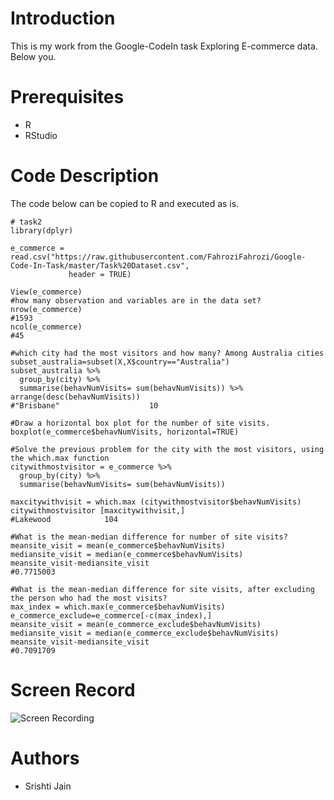 # Introduction
This is my work from the Google-CodeIn task Exploring E-commerce data. Below you.

# Prerequisites
- R
- RStudio

# Code Description
The code below can be copied to R and executed as is.
```
# task2 
library(dplyr)

e_commerce = read.csv("https://raw.githubusercontent.com/FahroziFahrozi/Google-Code-In-Task/master/Task%20Dataset.csv",
             header = TRUE)

View(e_commerce)
#how many observation and variables are in the data set?
nrow(e_commerce)
#1593
ncol(e_commerce)
#45

#which city had the most visitors and how many? Among Australia cities
subset_australia=subset(X,X$country=="Australia")
subset_australia %>% 
  group_by(city) %>% 
  summarise(behavNumVisits= sum(behavNumVisits)) %>% arrange(desc(behavNumVisits))
#"Brisbane"                    10
            
#Draw a horizontal box plot for the number of site visits.
boxplot(e_commerce$behavNumVisits, horizontal=TRUE)

#Solve the previous problem for the city with the most visitors, using the which.max function
citywithmostvisitor = e_commerce %>% 
  group_by(city) %>% 
  summarise(behavNumVisits= sum(behavNumVisits))

maxcitywithvisit = which.max (citywithmostvisitor$behavNumVisits)
citywithmostvisitor [maxcitywithvisit,]
#Lakewood            104

#What is the mean-median difference for number of site visits?
meansite_visit = mean(e_commerce$behavNumVisits)
mediansite_visit = median(e_commerce$behavNumVisits)
meansite_visit-mediansite_visit
#0.7715003

#What is the mean-median difference for site visits, after excluding the person who had the most visits?
max_index = which.max(e_commerce$behavNumVisits)
e_commerce_exclude=e_commerce[-c(max_index),]
meansite_visit = mean(e_commerce_exclude$behavNumVisits)
mediansite_visit = median(e_commerce_exclude$behavNumVisits)
meansite_visit-mediansite_visit
#0.7091709
```

# Screen Record
![Screen Recording](https://recordit.co/hImWkzL7Rm)

# Authors
- Srishti Jain

